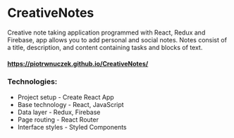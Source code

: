 # CreativeNotes

Creative note taking application programmed with React, Redux and Firebase, app allows you to add personal and social notes. Notes consist of a title, description, and content containing tasks and blocks of text.

#### https://piotrwnuczek.github.io/CreativeNotes/

### Technologies:
- Project setup - Create React App
- Base technology - React, JavaScript
- Data layer - Redux, Firebase
- Page routing - React Router
- Interface styles - Styled Components

